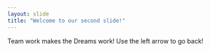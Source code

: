 ```yaml
---
layout: slide
title: "Welcome to our second slide!"
---
```

Team work makes the Dreams work!
Use the left arrow to go back!
